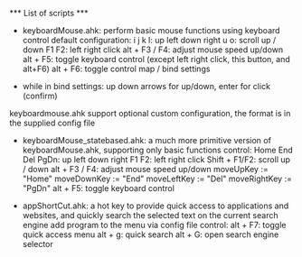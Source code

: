 *** List of scripts ***
- keyboardMouse.ahk: perform basic mouse functions using keyboard control
default configuration: 
i j k l: up left down right
u o: scroll up / down
F1 F2: left right click
alt + F3 / F4: adjust mouse speed up/down
alt + F5: toggle keyboard control (except left right click, this button, and alt+F6)
alt + F6: toggle control map / bind settings
* while in bind settings: up down arrows for up/down, enter for click (confirm)

keyboardmouse.ahk support optional custom configuration, the format is in the supplied config file

- keyboardMouse_statebased.ahk: a much more primitive version of keyboardMouse.ahk, supporting only basic functions
control: 
Home End Del PgDn: up left down right
F1 F2: left right click
Shift + F1/F2: scroll up / down
alt + F3 / F4: adjust mouse speed up/down
moveUpKey := "Home"
moveDownKey := "End"
moveLeftKey := "Del"
moveRightKey := "PgDn"
alt + F5: toggle keyboard control 

- appShortCut.ahk: a hot key to provide quick access to applications and websites, and quickly search the selected text on the current search engine
add program to the menu via config file
control:
alt + F7: toggle quick access menu
alt + g: quick search
alt + G: open search engine selector 